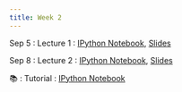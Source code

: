 ```yaml
---
title: Week 2
---
```


Sep 5
: Lecture 1
  : [IPython Notebook](https://colab.research.google.com/drive/1T1Fvoz0rBlPHiODxLzIQDA-8yOWSTd9D?usp=sharing), [Slides](https://docs.google.com/presentation/d/1kGbGecvAzBoFz48Kye1-xkOYkWcmirlgZTtZiSL_gVo/edit#slide=id.gf5583ae1f7_0_162)
  
Sep 8
: Lecture 2
  : [IPython Notebook](https://colab.research.google.com/drive/1f9IBv6qkS1BSYXfUgsiGMVjmkdyVBHOh?usp=sharing), [Slides](https://docs.google.com/presentation/d/1LTbC5R7lDkbgBnjzntpOEOyBANcsy6p_lAO3MPke-D0/edit?resourcekey=0-uWNl-xuf-zGy_YRnPNnpFg#slide=id.gf5583ae1f7_0_162)
 
 📚
: Tutorial
  : [IPython Notebook](https://colab.research.google.com/drive/1vbSOdKfBqpFIlVIY0E9ipuat1cbOK1rv#scrollTo=MGVXIsk5OHLI)